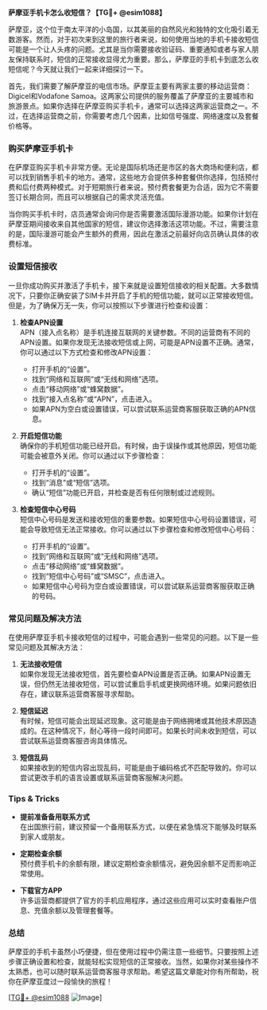 **萨摩亚手机卡怎么收短信？【TG💪+ @esim1088】**

萨摩亚，这个位于南太平洋的小岛国，以其美丽的自然风光和独特的文化吸引着无数游客。然而，对于初次来到这里的旅行者来说，如何使用当地的手机卡接收短信可能是一个让人头疼的问题。尤其是当你需要接收验证码、重要通知或者与家人朋友保持联系时，短信的正常接收显得尤为重要。那么，萨摩亚的手机卡到底怎么收短信呢？今天就让我们一起来详细探讨一下。

首先，我们需要了解萨摩亚的电信市场。萨摩亚主要有两家主要的移动运营商：Digicel和Vodafone Samoa。这两家公司提供的服务覆盖了萨摩亚的主要城市和旅游景点。如果你选择在萨摩亚购买手机卡，通常可以选择这两家运营商之一。不过，在选择运营商之前，你需要考虑几个因素，比如信号强度、网络速度以及套餐价格等。

### **购买萨摩亚手机卡**

在萨摩亚购买手机卡非常方便。无论是国际机场还是市区的各大商场和便利店，都可以找到销售手机卡的地方。通常，这些地方会提供多种套餐供你选择，包括预付费和后付费两种模式。对于短期旅行者来说，预付费套餐更为合适，因为它不需要签订长期合同，而且可以根据自己的需求灵活充值。

当你购买手机卡时，店员通常会询问你是否需要激活国际漫游功能。如果你计划在萨摩亚期间接收来自其他国家的短信，建议你选择激活这项功能。不过，需要注意的是，国际漫游可能会产生额外的费用，因此在激活之前最好向店员确认具体的收费标准。

### **设置短信接收**

一旦你成功购买并激活了手机卡，接下来就是设置短信接收的相关配置。大多数情况下，只要你正确安装了SIM卡并开启了手机的短信功能，就可以正常接收短信。但是，为了确保万无一失，你可以按照以下步骤进行检查和设置：

1. **检查APN设置**  
   APN（接入点名称）是手机连接互联网的关键参数。不同的运营商有不同的APN设置。如果你发现无法接收短信或上网，可能是APN设置不正确。通常，你可以通过以下方式检查和修改APN设置：
   - 打开手机的“设置”。
   - 找到“网络和互联网”或“无线和网络”选项。
   - 点击“移动网络”或“蜂窝数据”。
   - 找到“接入点名称”或“APN”，点击进入。
   - 如果APN为空白或设置错误，可以尝试联系运营商客服获取正确的APN信息。

2. **开启短信功能**  
   确保你的手机短信功能已经开启。有时候，由于误操作或其他原因，短信功能可能会被意外关闭。你可以通过以下步骤检查：
   - 打开手机的“设置”。
   - 找到“消息”或“短信”选项。
   - 确认“短信”功能已开启，并检查是否有任何限制或过滤规则。

3. **检查短信中心号码**  
   短信中心号码是发送和接收短信的重要参数。如果短信中心号码设置错误，可能会导致短信无法正常接收。你可以通过以下步骤检查和修改短信中心号码：
   - 打开手机的“设置”。
   - 找到“网络和互联网”或“无线和网络”选项。
   - 点击“移动网络”或“蜂窝数据”。
   - 找到“短信中心号码”或“SMSC”，点击进入。
   - 如果短信中心号码为空白或设置错误，可以尝试联系运营商客服获取正确的号码。

### **常见问题及解决方法**

在使用萨摩亚手机卡接收短信的过程中，可能会遇到一些常见的问题。以下是一些常见问题及其解决方法：

1. **无法接收短信**  
   如果你发现无法接收短信，首先要检查APN设置是否正确。如果APN设置无误，但仍然无法接收短信，可以尝试重启手机或更换网络环境。如果问题依旧存在，建议联系运营商客服寻求帮助。

2. **短信延迟**  
   有时候，短信可能会出现延迟现象。这可能是由于网络拥堵或其他技术原因造成的。在这种情况下，耐心等待一段时间即可。如果长时间未收到短信，可以尝试联系运营商客服咨询具体情况。

3. **短信乱码**  
   如果接收到的短信内容出现乱码，可能是由于编码格式不匹配导致的。你可以尝试更改手机的语言设置或联系运营商客服解决问题。

### **Tips & Tricks**

- **提前准备备用联系方式**  
  在出国旅行前，建议预留一个备用联系方式，以便在紧急情况下能够及时联系到家人或朋友。

- **定期检查余额**  
  预付费手机卡的余额有限，建议定期检查余额情况，避免因余额不足而影响正常使用。

- **下载官方APP**  
  许多运营商都提供了官方的手机应用程序，通过这些应用可以实时查看账户信息、充值余额以及管理套餐等。

### **总结**

萨摩亚的手机卡虽然小巧便捷，但在使用过程中仍需注意一些细节。只要按照上述步骤正确设置和检查，就能轻松实现短信的正常接收。当然，如果你对某些操作不太熟悉，也可以随时联系运营商客服寻求帮助。希望这篇文章能对你有所帮助，祝你在萨摩亚度过一段愉快的旅程！

[[TG💪+ @esim1088](https://t.me/s/esim1088) ![Image](https://i.postimg.cc/4NQfJmqS/Snipaste-2025-05-13-00-14-12.png)]